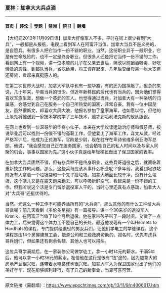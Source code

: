 ### 夏林：加拿大大兵点滴

---

#### [首页](../../../..?n4006617) &nbsp;|&nbsp; [评论](../../../../../epoch-comment?n4006617) &nbsp;|&nbsp; [专题](../../../../../epoch-special?n4006617) &nbsp;|&nbsp; [禁闻](../../../../../epoch-news?n4006617) &nbsp;|&nbsp; [禁书](../../../../../books?n4006617) &nbsp;|&nbsp; [翻墙](https://github.com/gfw-breaker/nogfw/blob/master/README.md?n4006617)


<div class="post_content" id="artbody" itemprop="articleBody">
 <!-- article content begin -->
 <p>
  【大纪元2013年11月09日讯】加拿大好像军人不多，平时在街上很少看到“大兵”，一般都是从报纸，电视上看到军人在阿富汗当值。加拿大当兵不是义务的，是自愿兵。有很多人把它当作一份不错的职业。当然，这份职业异于一般职业，它是有生命危险的，也不一定是终身职业。但很多人还是把它当作一份不错的工作。看到网上有一个视频，讲一位孝顺的儿子在父亲去世后，痛改以前酗酒吸毒，好吃懒做的恶性，到部队当兵，省吃俭用，将工资存起来，几年后交给母亲一张大支票还房贷，看起来真挺感人的。
 </p>
 <p>
  在第二次世界大战时，加拿大军队中也有一些华裔，有的还为国捐躯了。但总的来说，几十年来，华裔当兵的很少。但近年新移民的后代也有当兵的，因为他们觉得喜欢军旅生涯，想做一个英武的军人。也觉得通过当兵，对加拿大有一种亲切的归属感，会感觉到自己在服务一个自己所热爱的国家，非常自豪。我有一位中国朋友，虽然很斯文，却喜欢大风大浪，他报名参加了皇家海军，也如愿以偿，但他的上级先将他送到一家技术学院学了三年技术，他才到哈利法克斯的舰队服役。
 </p>
 <p>
  在网上也看到一位温哥华的华裔小伙子，本来在大学攻读运动治疗师和假牙师，按说毕业后可以找到一份很不错的高薪工作，但他爱上了海军工作，弃文从武，经过严格军训后，他成为正式海军，官阶是少尉，现在驻守在卑诗省维多利亚海军总部。他说，“我会感觉自己正在服务国家，也会牺牲自己的私人时间以及与家人同聚的机会，事事以国家为先。”这小伙子真是给年轻移民做出了保卫国家的表率。
 </p>
 <p>
  在加拿大当兵固然不错，但有些兵种不是终身职业，这些兵哥退役之后，就面临着重新找工作的问题。那么，这些兵哥应该从事什么职业呢？多年前，我看到地铁站附近有人拿着一个垃圾袋和一个叉子捡垃圾。加拿大地面比较干净，没有什么垃圾，这个活儿又是在露天跑来跑去，可以呼吸新鲜空气，看起来是一份不错的工作。但我听说这个活是专门留给退役军人干的，当时心里还真有点感动，加拿大人对“大兵哥”还挺优待的。
 </p>
 <p>
  当然，光这么一种工作不可能养活所有的“大兵哥”。那么其他的有什么工种给大兵哥做呢？前几天看到《多伦多星报》有一篇报导。讲一个30来岁的退役军人Krsnik，在阿富汗当值了18个月后退役。他在家带孩子带了一段时间，又做了一点体力工，后来觉得这个体力工不是自己的长处。最近他发现有一个叫Helmets to Hardhats的课程，专门提供给退役的男女兵们，让他们学电工的学徒课程。这个课程是由14个房屋建筑工会，能源公司和三级政府资助的。报名时，优先考虑兵哥兵姐们，但如果还有剩余名额，其他人也可以报名。
 </p>
 <p>
  这位兵哥学满期后，在一家装修公司做学徒工，拿一小时14元的薪水。干满5年后，他可以拿一小时36元的薪水。相信他在这行是很有“钱”途的，因为加拿大的房地产业很兴旺，连带着水电装修也很兴旺。加拿大军人为保卫国家付出了他们的美好年华，现在能够顺利转行，有了自己的新事业，当真可喜可贺。
 </p>
 <!-- article content end -->
 <div id="below_article_ad">
 </div>
</div>


---

原文链接（需翻墙）：https://www.epochtimes.com/gb/13/11/9/n4006617.htm